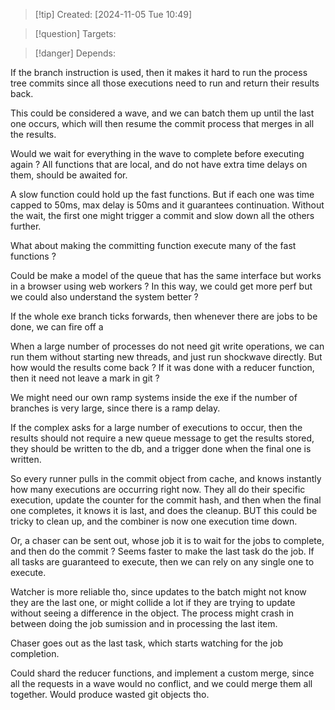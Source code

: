 
>[!tip] Created: [2024-11-05 Tue 10:49]

>[!question] Targets: 

>[!danger] Depends: 

If the branch instruction is used, then it makes it hard to run the process tree commits since all those executions need to run and return their results back.

This could be considered a wave, and we can batch them up until the last one occurs, which will then resume the commit process that merges in all the results.

Would we wait for everything in the wave to complete before executing again ?
All functions that are local, and do not have extra time delays on them, should be awaited for.

A slow function could hold up the fast functions.  But if each one was time capped to 50ms, max delay is 50ms and it guarantees continuation.  Without the wait, the first one might trigger a commit and slow down all the others further.

What about making the committing function execute many of the fast functions ?

Could be make a model of the queue that has the same interface but works in a browser using web workers ?
In this way, we could get more perf but we could also understand the system better ?

If the whole exe branch ticks forwards, then whenever there are jobs to be done, we can fire off a 

When a large number of processes do not need git write operations, we can run them without starting new threads, and just run shockwave directly.  But how would the results come back ? If it was done with a reducer function, then it need not leave a mark in git ?

We might need our own ramp systems inside the exe if the number of branches is very large, since there is a ramp delay.

If the complex asks for a large number of executions to occur, then the results should not require a new queue message to get the results stored, they should be written to the db, and a trigger done when the final one is written.

So every runner pulls in the commit object from cache, and knows instantly how many executions are occurring right now.  They all do their specific execution, update the counter for the commit hash, and then when the final one completes, it knows it is last, and does the cleanup.  BUT this could be tricky to clean up, and the combiner is now one execution time down.

Or, a chaser can be sent out, whose job it is to wait for the jobs to complete, and then do the commit ?  Seems faster to make the last task do the job.  If all tasks are guaranteed to execute, then we can rely on any single one to execute.

Watcher is more reliable tho, since updates to the batch might not know they are the last one, or might collide a lot if they are trying to update without seeing a difference in the object.  The process might crash in between doing the job sumission and in processing the last item.

Chaser goes out as the last task, which starts watching for the job completion.

Could shard the reducer functions, and implement a custom merge, since all the requests in a wave would no conflict, and we could merge them all together.  Would produce wasted git objects tho.
